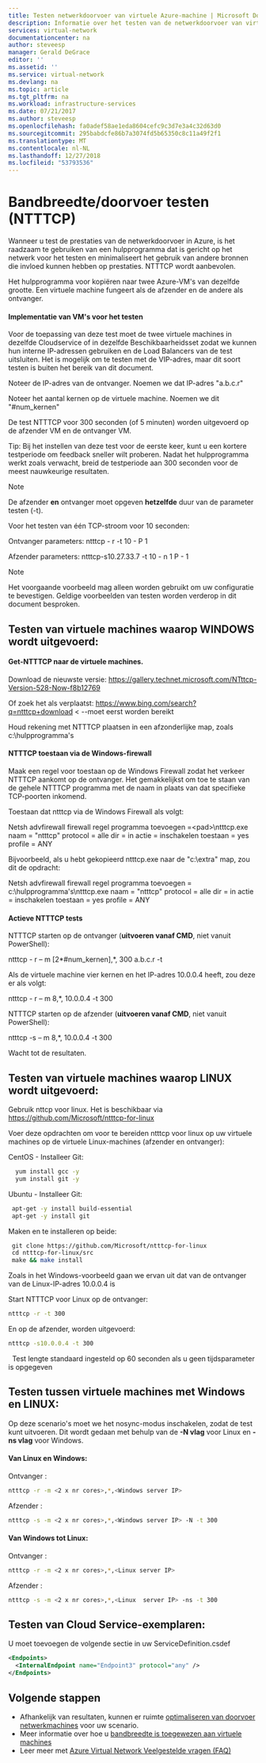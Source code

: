 ```yaml
---
title: Testen netwerkdoorvoer van virtuele Azure-machine | Microsoft Docs
description: Informatie over het testen van de netwerkdoorvoer van virtuele machine van Azure.
services: virtual-network
documentationcenter: na
author: steveesp
manager: Gerald DeGrace
editor: ''
ms.assetid: ''
ms.service: virtual-network
ms.devlang: na
ms.topic: article
ms.tgt_pltfrm: na
ms.workload: infrastructure-services
ms.date: 07/21/2017
ms.author: steveesp
ms.openlocfilehash: fa0adef58ae1eda8604cefc9c3d7e3a4c32d63d0
ms.sourcegitcommit: 295babdcfe86b7a3074fd5b65350c8c11a49f2f1
ms.translationtype: MT
ms.contentlocale: nl-NL
ms.lasthandoff: 12/27/2018
ms.locfileid: "53793536"
---
```

# <a name="bandwidththroughput-testing-ntttcp"></a>Bandbreedte/doorvoer testen (NTTTCP)

Wanneer u test de prestaties van de netwerkdoorvoer in Azure, is het raadzaam te gebruiken van een hulpprogramma dat is gericht op het netwerk voor het testen en minimaliseert het gebruik van andere bronnen die invloed kunnen hebben op prestaties. NTTTCP wordt aanbevolen.

Het hulpprogramma voor kopiëren naar twee Azure-VM's van dezelfde grootte. Een virtuele machine fungeert als de afzender en de andere als ontvanger.

#### <a name="deploying-vms-for-testing"></a>Implementatie van VM's voor het testen
Voor de toepassing van deze test moet de twee virtuele machines in dezelfde Cloudservice of in dezelfde Beschikbaarheidsset zodat we kunnen hun interne IP-adressen gebruiken en de Load Balancers van de test uitsluiten. Het is mogelijk om te testen met de VIP-adres, maar dit soort testen is buiten het bereik van dit document.

Noteer de IP-adres van de ontvanger. Noemen we dat IP-adres "a.b.c.r"

Noteer het aantal kernen op de virtuele machine. Noemen we dit "\#num\_kernen"

De test NTTTCP voor 300 seconden (of 5 minuten) worden uitgevoerd op de afzender VM en de ontvanger VM.

Tip: Bij het instellen van deze test voor de eerste keer, kunt u een kortere testperiode om feedback sneller wilt proberen. Nadat het hulpprogramma werkt zoals verwacht, breid de testperiode aan 300 seconden voor de meest nauwkeurige resultaten.

> [!NOTE]
> De afzender **en** ontvanger moet opgeven **hetzelfde** duur van de parameter testen (-t).

Voor het testen van één TCP-stroom voor 10 seconden:

Ontvanger parameters: ntttcp - r -t 10 - P 1

Afzender parameters: ntttcp-s10.27.33.7 -t 10 - n 1 P - 1

> [!NOTE]
> Het voorgaande voorbeeld mag alleen worden gebruikt om uw configuratie te bevestigen. Geldige voorbeelden van testen worden verderop in dit document besproken.

## <a name="testing-vms-running-windows"></a>Testen van virtuele machines waarop WINDOWS wordt uitgevoerd:

#### <a name="get-ntttcp-onto-the-vms"></a>Get-NTTTCP naar de virtuele machines.

Download de nieuwste versie: <https://gallery.technet.microsoft.com/NTttcp-Version-528-Now-f8b12769>

Of zoek het als verplaatst: <https://www.bing.com/search?q=ntttcp+download> \< --moet eerst worden bereikt

Houd rekening met NTTTCP plaatsen in een afzonderlijke map, zoals c:\\hulpprogramma's

#### <a name="allow-ntttcp-through-the-windows-firewall"></a>NTTTCP toestaan via de Windows-firewall
Maak een regel voor toestaan op de Windows Firewall zodat het verkeer NTTTCP aankomt op de ontvanger. Het gemakkelijkst om toe te staan van de gehele NTTTCP programma met de naam in plaats van dat specifieke TCP-poorten inkomend.

Toestaan dat ntttcp via de Windows Firewall als volgt:

Netsh advfirewall firewall regel programma toevoegen =\<pad\>\\ntttcp.exe naam = "ntttcp" protocol = alle dir = in actie = inschakelen toestaan = yes profile = ANY

Bijvoorbeeld, als u hebt gekopieerd ntttcp.exe naar de "c:\\extra" map, zou dit de opdracht: 

Netsh advfirewall firewall regel programma toevoegen = c:\\hulpprogramma's\\ntttcp.exe naam = "ntttcp" protocol = alle dir = in actie = inschakelen toestaan = yes profile = ANY

#### <a name="running-ntttcp-tests"></a>Actieve NTTTCP tests

NTTTCP starten op de ontvanger (**uitvoeren vanaf CMD**, niet vanuit PowerShell):

ntttcp - r – m [2\*\#num\_kernen],\*, 300 a.b.c.r -t

Als de virtuele machine vier kernen en het IP-adres 10.0.0.4 heeft, zou deze er als volgt:

ntttcp - r – m 8,\*, 10.0.0.4 -t 300


NTTTCP starten op de afzender (**uitvoeren vanaf CMD**, niet vanuit PowerShell):

ntttcp -s – m 8,\*, 10.0.0.4 -t 300 

Wacht tot de resultaten.


## <a name="testing-vms-running-linux"></a>Testen van virtuele machines waarop LINUX wordt uitgevoerd:

Gebruik nttcp voor linux. Het is beschikbaar via <https://github.com/Microsoft/ntttcp-for-linux>

Voer deze opdrachten om voor te bereiden ntttcp voor linux op uw virtuele machines op de virtuele Linux-machines (afzender en ontvanger):

CentOS - Installeer Git:
``` bash
  yum install gcc -y  
  yum install git -y
```
Ubuntu - Installeer Git:
``` bash
 apt-get -y install build-essential  
 apt-get -y install git
```
Maken en te installeren op beide:
``` bash
 git clone https://github.com/Microsoft/ntttcp-for-linux
 cd ntttcp-for-linux/src
 make && make install
```

Zoals in het Windows-voorbeeld gaan we ervan uit dat van de ontvanger van de Linux-IP-adres 10.0.0.4 is

Start NTTTCP voor Linux op de ontvanger:

``` bash
ntttcp -r -t 300
```

En op de afzender, worden uitgevoerd:

``` bash
ntttcp -s10.0.0.4 -t 300
```
 
Test lengte standaard ingesteld op 60 seconden als u geen tijdsparameter is opgegeven

## <a name="testing-between-vms-running-windows-and-linux"></a>Testen tussen virtuele machines met Windows en LINUX:

Op deze scenario's moet we het nosync-modus inschakelen, zodat de test kunt uitvoeren. Dit wordt gedaan met behulp van de **-N vlag** voor Linux en **-ns vlag** voor Windows.

#### <a name="from-linux-to-windows"></a>Van Linux en Windows:

Ontvanger <Windows>:

``` bash
ntttcp -r -m <2 x nr cores>,*,<Windows server IP>
```

Afzender <Linux> :

``` bash
ntttcp -s -m <2 x nr cores>,*,<Windows server IP> -N -t 300
```

#### <a name="from-windows-to-linux"></a>Van Windows tot Linux:

Ontvanger <Linux>:

``` bash
ntttcp -r -m <2 x nr cores>,*,<Linux server IP>
```

Afzender <Windows>:

``` bash
ntttcp -s -m <2 x nr cores>,*,<Linux  server IP> -ns -t 300
```
## <a name="testing-cloud-service-instances"></a>Testen van Cloud Service-exemplaren:
U moet toevoegen de volgende sectie in uw ServiceDefinition.csdef
```xml
<Endpoints>
  <InternalEndpoint name="Endpoint3" protocol="any" />
</Endpoints> 
```

## <a name="next-steps"></a>Volgende stappen
* Afhankelijk van resultaten, kunnen er ruimte [optimaliseren van doorvoer netwerkmachines](virtual-network-optimize-network-bandwidth.md) voor uw scenario.
* Meer informatie over hoe u [bandbreedte is toegewezen aan virtuele machines](virtual-machine-network-throughput.md)
* Leer meer met [Azure Virtual Network Veelgestelde vragen (FAQ)](virtual-networks-faq.md)
